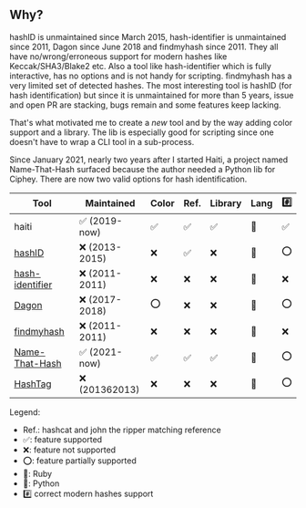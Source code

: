 ## Why?

hashID is unmaintained since March 2015, hash-identifier is unmaintained since
2011, Dagon since June 2018 and findmyhash since 2011.
They all have no/wrong/erroneous support
for modern hashes like Keccak/SHA3/Blake2 etc.
Also a tool like hash-identifier which is fully interactive, has no options and
is not handy for scripting.
findmyhash has a very limited set of detected hashes.
The most interesting tool is hashID (for hash identification) but since it is
unmaintained for more than 5 years, issue and open PR are stacking, bugs remain
and some features keep lacking.

That's what motivated me to create a *new* tool and by the way adding color
support and a library. The lib is especially good for scripting since one
doesn't have to wrap a CLI tool in a sub-process.

Since January 2021, nearly two years after I started Haiti, a project named
Name-That-Hash surfaced because the author needed a Python lib for Ciphey.
There are now two valid options for hash identification.

Tool                 | Maintained | Color | Ref. | Library | Lang | :hash:
---------------------|------------|-------|------|---------|------|---------------
haiti                | ✅ (2019-now)  | ✅     | ✅    | ✅       | 💎   | ✅
[hashID][1]          | ❌ (2013-2015) | ❌     | ✅    | ❌       | 🐍   | ⭕️
[hash-identifier][2] | ❌ (2011-2011) | ❌     | ❌    | ❌       | 🐍   | ❌
[Dagon][3]           | ❌ (2017-2018) | ⭕️     | ❌    | ❌       | 🐍   | ⭕️
[findmyhash][4]      | ❌ (2011-2011) | ❌     | ❌    | ❌       | 🐍   | ❌
[Name-That-Hash][5]  | ✅ (2021-now)  | ✅     | ✅    | ✅       | 🐍   | ⭕
[HashTag][6]         | ❌ (201362013) | ❌     | ❌    | ❌       | 🐍   | ⭕

Legend:

- Ref.: hashcat and john the ripper matching reference
- ✅: feature supported
- ❌: feature not supported
- ⭕️: feature partially supported
- 💎: Ruby
- 🐍: Python
- :hash: correct modern hashes support

[1]:https://github.com/psypanda/hashID
[2]:https://code.google.com/archive/p/hash-identifier/
[3]:https://github.com/Ekultek/Dagon
[4]:https://code.google.com/archive/p/findmyhash
[5]:https://github.com/HashPals/Name-That-Hash
[6]:https://github.com/SmeegeSec/HashTag
